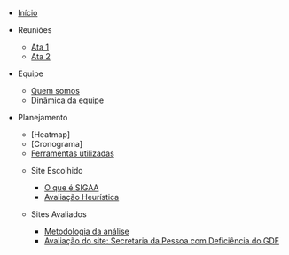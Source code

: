 * [Início](/)
* Reuniões
  - [Ata 1](atas/Ata01.md)
  - [Ata 2](atas/Ata_02.md)

* Equipe
  - [Quem somos](Equipe/QuemSomos.md)
  - [Dinâmica da equipe](Equipe/DinamicaEquipe.md)
    
* Planejamento 
  - [Heatmap]
  - [Cronograma]
  - [Ferramentas utilizadas](planejamento/Ferramentas.md)
    
  * Site Escolhido
    - [O que é SIGAA](planejamento/SiteEscolhidoSIGAA/SIGAA.md)
    - [Avaliação Heurística](planejamento/Site-Escolhido:-SIGAA/Avaliação_Heuristica_SIGAA.md)
   
  * Sites Avaliados
    - [Metodologia da análise](planejamento/Sites-Avaliados/Análise-dos-sites.md)
    - [Avaliação do site: Secretaria da Pessoa com Deficiência do GDF](planejamento/Sites-Avaliados/Site_Secretaria_PND_GDF.md)
